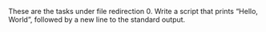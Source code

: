 These are the tasks under file redirection
0. Write a script that prints “Hello, World”, followed by a new line to the standard output.
